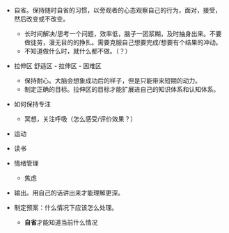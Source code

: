 

* 自省。保持随时自省的习惯，以旁观者的心态观察自己的行为，面对，接受，然后改变或不改变。
  - 长时间解决/思考一个问题，效率低，脑子一团浆糊，及时抽身出来。不要做徒劳，漫无目的的挣扎。需要克服自己想要完成/想要有个结果的冲动。
  - 不知道做什么时，就什么都不做。（？）

* 拉伸区 舒适区 - 拉伸区 - 困难区
  - 保持耐心。大脑会想象成功后的样子，但是只能带来短期的动力。
  - 制定正确的目标。拉伸区的目标才能扩展进自己的知识体系和认知体系。

* 如何保持专注
  * 冥想，关注呼吸（怎么感受/评价效果？）

* 运动
* 读书
* 情绪管理
  - 焦虑

* 输出。用自己的话讲出来才能理解更深。


* 制定预案：什么情况下应该怎么处理。
  - **自省**才能知道当前什么情况

